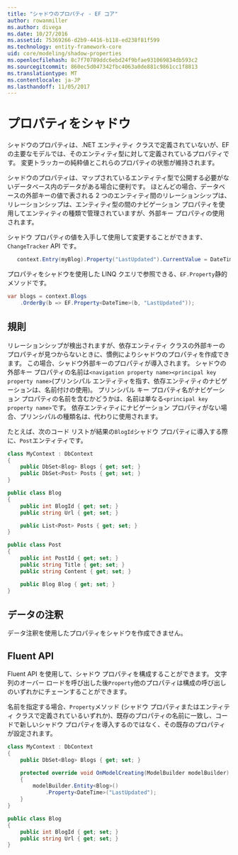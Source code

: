 ```yaml
---
title: "シャドウのプロパティ - EF コア"
author: rowanmiller
ms.author: divega
ms.date: 10/27/2016
ms.assetid: 75369266-d2b9-4416-b118-ed238f81f599
ms.technology: entity-framework-core
uid: core/modeling/shadow-properties
ms.openlocfilehash: 8c7f70789ddc6ebd24f9bfae931069834db593c2
ms.sourcegitcommit: 860ec5d047342fbc4063a0de881c9861cc1f8813
ms.translationtype: MT
ms.contentlocale: ja-JP
ms.lasthandoff: 11/05/2017
---
```

# <a name="shadow-properties"></a>プロパティをシャドウ

シャドウのプロパティは、.NET エンティティ クラスで定義されていないが、EF の主要なモデルでは、そのエンティティ型に対して定義されているプロパティです。 変更トラッカーの純粋値とこれらのプロパティの状態が維持されます。

シャドウのプロパティは、マップされているエンティティ型で公開する必要がないデータベース内のデータがある場合に便利です。 ほとんどの場合、データベースの外部キーの値で表される 2 つのエンティティ間のリレーションシップは、リレーションシップは、エンティティ型の間のナビゲーション プロパティを使用してエンティティの種類で管理されていますが、外部キー プロパティの使用されます。

シャドウ プロパティの値を入手して使用して変更することができます、 `ChangeTracker` API です。

``` csharp
   context.Entry(myBlog).Property("LastUpdated").CurrentValue = DateTime.Now;
```

プロパティをシャドウを使用した LINQ クエリで参照できる、`EF.Property`静的メソッドです。

``` csharp
var blogs = context.Blogs
    .OrderBy(b => EF.Property<DateTime>(b, "LastUpdated"));
```

## <a name="conventions"></a>規則

リレーションシップが検出されますが、依存エンティティ クラスの外部キーのプロパティが見つからないときに、慣例によりシャドウのプロパティを作成できます。 この場合、シャドウ外部キーのプロパティが導入されます。 シャドウの外部キー プロパティの名前は`<navigation property name><principal key property name>`(プリンシパル エンティティを指す、依存エンティティのナビゲーションは、名前付けの使用)。 プリンシパル キー プロパティ名がナビゲーション プロパティの名前を含むかどうかは、名前は単なる`<principal key property name>`です。 依存エンティティにナビゲーション プロパティがない場合、プリンシパルの種類名は、代わりに使用されます。

たとえば、次のコード リストが結果の`BlogId`シャドウ プロパティに導入する際に、`Post`エンティティです。

<!-- [!code-csharp[Main](samples/core/Modeling/Conventions/Samples/ShadowForeignKey.cs)] -->
``` csharp
class MyContext : DbContext
{
    public DbSet<Blog> Blogs { get; set; }
    public DbSet<Post> Posts { get; set; }
}

public class Blog
{
    public int BlogId { get; set; }
    public string Url { get; set; }

    public List<Post> Posts { get; set; }
}

public class Post
{
    public int PostId { get; set; }
    public string Title { get; set; }
    public string Content { get; set; }

    public Blog Blog { get; set; }
}
```

## <a name="data-annotations"></a>データの注釈

データ注釈を使用したプロパティをシャドウを作成できません。

## <a name="fluent-api"></a>Fluent API

Fluent API を使用して、シャドウ プロパティを構成することができます。 文字列のオーバー ロードを呼び出した後`Property`他のプロパティは構成の呼び出しのいずれかにチェーンすることができます。

名前を指定する場合、`Property`メソッド (シャドウ プロパティまたはエンティティ クラスで定義されているいずれか)、既存のプロパティの名前に一致し、コードで新しいシャドウ プロパティを導入するのではなく、その既存のプロパティが設定されます。

<!-- [!code-csharp[Main](samples/core/Modeling/FluentAPI/Samples/ShadowProperty.cs?highlight=7,8)] -->
``` csharp
class MyContext : DbContext
{
    public DbSet<Blog> Blogs { get; set; }

    protected override void OnModelCreating(ModelBuilder modelBuilder)
    {
        modelBuilder.Entity<Blog>()
            .Property<DateTime>("LastUpdated");
    }
}

public class Blog
{
    public int BlogId { get; set; }
    public string Url { get; set; }
}
```
